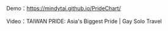 Demo：https://mindytai.github.io/PrideChart/


Video：TAIWAN PRIDE: Asia's Biggest Pride | Gay Solo Travel
